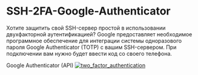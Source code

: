 # SSH-2FA-Google-Authenticator
Хотите защитить свой SSH-сервер простой в использовании двухфакторной аутентификацией? 
Google предоставляет необходимое программное обеспечение для интеграции системы одноразового пароля Google Authenticator (TOTP) с вашим SSH-сервером. При подключении вам нужно будет ввести код со своего телефона.

Google Authenticator (API)
<a href="https://ibb.co/b30wry"><img src="https://preview.ibb.co/nzsnyd/two_factor_authentication.png" alt="two_factor_authentication" border="0"></a>
